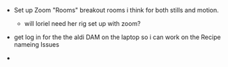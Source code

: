 - Set up Zoom "Rooms" breakout rooms i think for both stills and motion.
	 - will loriel need her rig set up with zoom?

- get log in for the the aldi DAM on the laptop so i can work on the Recipe nameing Issues

- 
